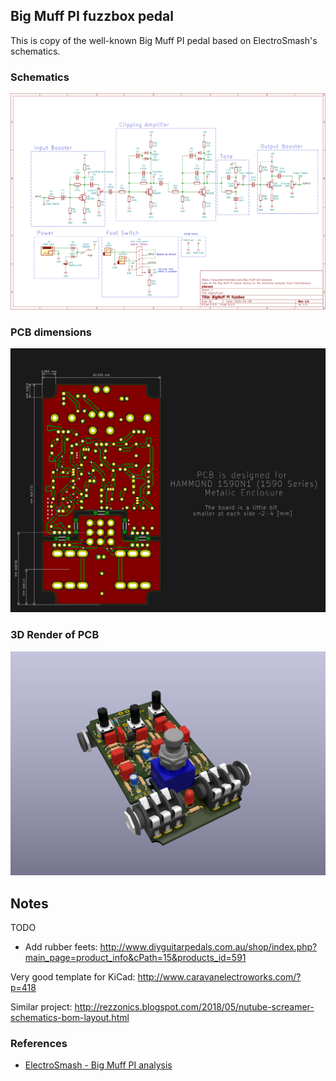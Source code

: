 ## Big Muff PI fuzzbox pedal

This is copy of the well-known Big Muff PI pedal based on ElectroSmash's
schematics.

### Schematics

[![BigMuffPi fuzzbox schematics](./bigmuff-schematics.png)](./bigmuff-schematics.pdf)

### PCB dimensions

[![BigMuffPi PCB](./pcb.png)](./pcb.pdf)

### 3D Render of PCB

![BigMuffPi fuzzbox render](./bigmuff-pcb-render.png)

## Notes

TODO
* Add rubber feets:
  http://www.diyguitarpedals.com.au/shop/index.php?main_page=product_info&cPath=15&products_id=591

Very good template for KiCad:
http://www.caravanelectroworks.com/?p=418

Similar project:
http://rezzonics.blogspot.com/2018/05/nutube-screamer-schematics-bom-layout.html

### References

* [ElectroSmash - Big Muff PI analysis](https://www.electrosmash.com/big-muff-pi-analysis)
